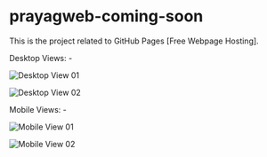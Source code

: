 # prayagweb-coming-soon
This is the project related to GitHub Pages [Free Webpage Hosting].

Desktop Views: -

![Desktop View 01](https://user-images.githubusercontent.com/101395219/158016892-4d663e3e-c16c-439d-8789-608ab3ab4bcd.jpeg)

![Desktop View 02](https://user-images.githubusercontent.com/101395219/158016898-6febdf55-4e87-410b-915d-7733b3ade0cf.jpeg)

Mobile Views: -

![Mobile View 01](https://user-images.githubusercontent.com/101395219/158016903-b7c2a771-50b9-4b74-91da-98f0e6b5f647.jpeg)

![Mobile View 02](https://user-images.githubusercontent.com/101395219/158016909-05e5de98-ec31-4da8-aa6c-41969e391409.jpeg)





